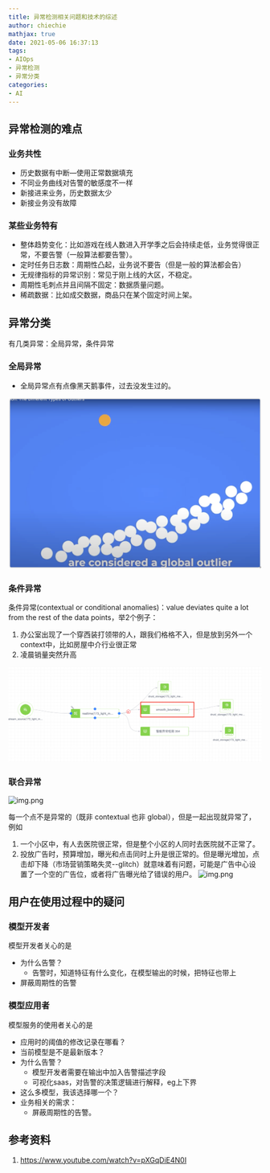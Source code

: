 ```yaml
---
title: 异常检测相关问题和技术的综述
author: chiechie
mathjax: true
date: 2021-05-06 16:37:13
tags:
- AIOps
- 异常检测
- 异常分类
categories: 
- AI
---
```


## 异常检测的难点

### 业务共性

- 历史数据有中断—使用正常数据填充
- 不同业务曲线对告警的敏感度不一样
- 新接进来业务，历史数据太少
- 新接业务没有故障

### 某些业务特有

- 整体趋势变化：比如游戏在线人数进入开学季之后会持续走低，业务觉得很正常，不要告警（一般算法都要告警）。
- 定时任务日志数：周期性凸起，业务说不要告（但是一般的算法都会告）
- 无规律指标的异常识别：常见于刚上线的大区，不稳定。
- 周期性毛刺点并且间隔不固定：数据质量问题。
- 稀疏数据：比如成交数据，商品只在某个固定时间上架。


## 异常分类

有几类异常：全局异常，条件异常

### 全局异常

- 全局异常点有点像黑天鹅事件，过去没发生过的。

![](./global_anomalie.png)

### 条件异常

条件异常(contextual or conditional anomalies)：value deviates quite a lot from the rest of the data points，举2个例子：

1. 办公室出现了一个穿西装打领带的人，跟我们格格不入，但是放到另外一个context中，比如房屋中介行业很正常
2. 凌晨销量突然升高
  
![](./img.png)


### 联合异常

![img.png](./img78.png)


每一个点不是异常的（既非 contextual 也非 global），但是一起出现就异常了，例如

1. 一个小区中，有人去医院很正常，但是整个小区的人同时去医院就不正常了。
2. 投放广告时，预算增加，曝光和点击同时上升是很正常的。但是曝光增加，点击却下降（市场营销策略失灵--glitch）就意味着有问题，可能是广告中心设置了一个空的广告位，或者将广告曝光给了错误的用户。
   ![img.png](./img0890.png)


## 用户在使用过程中的疑问

### 模型开发者

模型开发者关心的是

- 为什么告警？
	- 告警时，知道特征有什么变化，在模型输出的时候，把特征也带上
- 屏蔽周期性的告警

### 模型应用者

模型服务的使用者关心的是

- 应用时的阈值的修改记录在哪看？
- 当前模型是不是最新版本？
- 为什么告警？ 
  - 模型开发者需要在输出中加入告警描述字段
  - 可视化saas，对告警的决策逻辑进行解释，eg上下界
- 这么多模型，我该选择哪一个？
- 业务相关的需求：
  - 屏蔽周期性的告警。


## 参考资料
1. https://www.youtube.com/watch?v=pXGqDiE4N0I
